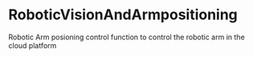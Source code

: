 # RoboticVisionAndArmpositioning
Robotic Arm posioning control function to control the robotic arm in the cloud platform 
